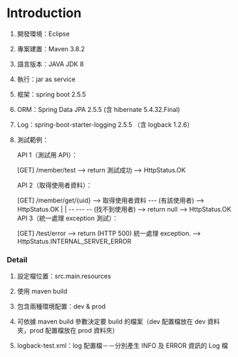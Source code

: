 # Introduction

1. 開發環境：Eclipse

2. 專案建置：Maven 3.8.2

3. 語言版本：JAVA JDK 8

4. 執行：jar as service

5. 框架：spring boot 2.5.5

6. ORM：Spring Data JPA 2.5.5 (含 hibernate 5.4.32.Final)

7. Log：spring-boot-starter-logging 2.5.5 （含 logback 1.2.6）

8. 測試範例：

	API 1（測試用 API）：
	
	[GET] /member/test --> return 測試成功 --> HttpStatus.OK
						
	API 2（取得使用者資料）：
	
	[GET] /member/get/{uid} --> 取得使用者資料 --- (有該使用者) --> HttpStatus.OK
										|
										|
										-- --- -- (找不到使用者) --> return null --> HttpStatus.OK								
	API 3（統一處理 exception 測試）：
	
	[GET] /test/error --> return (HTTP 500) 統一處理 exception. --> HttpStatus.INTERNAL_SERVER_ERROR								
		
### Detail

1. 設定檔位置：src.main.resources

2. 使用 maven build

3. 包含兩種環境配置：dev & prod

4. 可依據 maven build 參數決定要 build 的檔案（dev 配置檔放在 dev 資料夾，prod 配置檔放在 prod 資料夾）

5. logback-test.xml：log 配置檔－－分別產生 INFO 及 ERROR 資訊的 Log 檔
